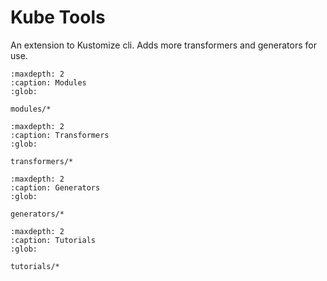 # Kube Tools  

An extension to Kustomize cli. Adds more transformers and generators for use. 

```{toctree}
:maxdepth: 2
:caption: Modules
:glob:

modules/*
```

```{toctree}
:maxdepth: 2
:caption: Transformers
:glob:

transformers/*
```

```{toctree}
:maxdepth: 2
:caption: Generators
:glob:

generators/*
```

```{toctree}
:maxdepth: 2
:caption: Tutorials
:glob:

tutorials/*
```